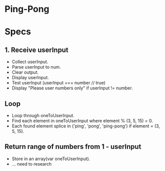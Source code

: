 # Ping-Pong

# Specs
## 1. Receive userInput
* Collect userInput.
* Parse userInput to num.
* Clear output.
* Display userInput.
* Test userInput (userInput === number // true)
* Display "Please user numbers only" if userInput != number.

## Loop
* Loop through oneToUserInput.
* Find each element in oneToUserInput where element % (3, 5, 15) = 0.
* Each found element splice in ('ping', 'pong', 'ping-pong') if element = (3, 5, 15).

## Return range of numbers from 1 - userInput
* Store in an array(var oneToUserInput).
* ... need to research
